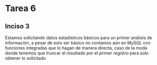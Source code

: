 # Tarea 6
## Inciso 3

Estamos solicitando datos estadisticos básicos para un primer análisis de información, a pesar de esto ser básico no contamos aún en MySQL con funciones integradas que lo hagan de manera directa, caso de la moda donde tenemos que truncar el resultado por el primer registro para solo obtener lo solicitado